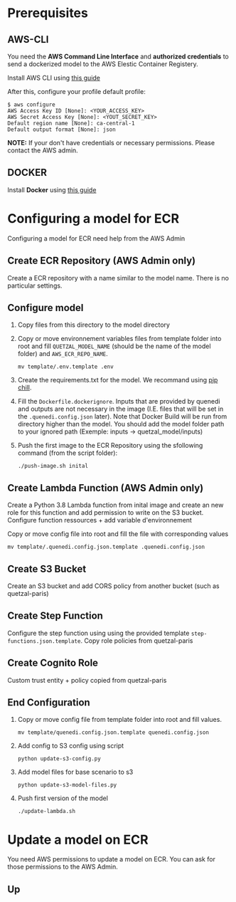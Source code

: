 # Prerequisites
## AWS-CLI
You need the **AWS Command Line Interface** and **authorized credentials** to send a dockerized model to the AWS Elestic Container Registery. 

Install AWS CLI using [this guide](https://docs.aws.amazon.com/cli/latest/userguide/getting-started-install.html)

After this, configure your profile default profile:

    $ aws configure
    AWS Access Key ID [None]: <YOUR_ACCESS_KEY>
    AWS Secret Access Key [None]: <YOUT_SECRET_KEY>
    Default region name [None]: ca-central-1
    Default output format [None]: json

**NOTE:** If your don't have credentials or necessary permissions. Please contact the AWS admin. 

## DOCKER

Install **Docker** using [this guide](https://docs.docker.com/get-docker/)

# Configuring a model for ECR

Configuring a model for ECR need help from the AWS Admin

## Create ECR Repository (AWS Admin only)

Create a ECR repository with a name similar to the model name. There is no particular settings.

## Configure model

1. Copy files from this directory to the model directory
2. Copy or move environnement variables files from template folder into root and fill `QUETZAL_MODEL_NAME` (should be the name of the model folder) and `AWS_ECR_REPO_NAME`. 

    ```mv template/.env.template .env```

4. Create the requirements.txt for the model. We recommand using [pip chill](https://pypi.org/project/pip-chill/).

5. Fill the `Dockerfile.dockerignore`. Inputs that are provided by quenedi and outputs are not necessary in the image (I.E. files that will be set in the `.quenedi.config.json` later). Note that Docker Build will be run from directory higher than the model. You should add the model folder path to your ignored path (Exemple: inputs -> quetzal_model/inputs) 

3. Push the first image to the ECR Repository using the sfollowing command (from the script folder):

    ```./push-image.sh inital```

## Create Lambda Function (AWS Admin only)

Create a Python 3.8 Lambda function from inital image and create an new role for this function and add permission to write on the S3 bucket. Configure function ressources + add variable d'environnement


Copy or move config file into root and fill the file with corresponding values 
    
`mv template/.quenedi.config.json.template .quenedi.config.json`

## Create S3 Bucket

Create an S3 bucket and add CORS policy from another bucket (such as quetzal-paris)

## Create Step Function

Configure the step function using using the provided template `step-functions.json.template`. Copy role policies from quetzal-paris

## Create Cognito Role

Custom trust entity + policy copied from quetzal-paris

## End Configuration
1. Copy or move config file from template folder into root and fill values.  

    ```mv template/quenedi.config.json.template quenedi.config.json```

2. Add config to S3 config using script

    ```python update-s3-config.py```

3. Add model files for base scenario to s3

    ```python update-s3-model-files.py```

4. Push first version of the model
    
     ```./update-lambda.sh```

# Update a model on ECR

You need AWS permissions to update a model on ECR. You can ask for those permissions to the AWS Admin.

## Up

